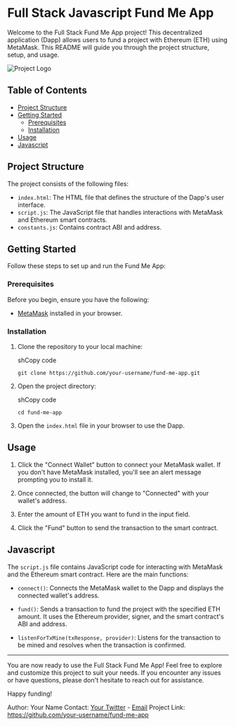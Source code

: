 Full Stack Javascript Fund Me App
=================================

Welcome to the Full Stack Fund Me App project! This decentralized application (Dapp) allows users to fund a project with Ethereum (ETH) using MetaMask. This README will guide you through the project structure, setup, and usage.

![Project Logo](https://yt3.googleusercontent.com/ytc/AOPolaTs1IEit9EUooQAJkWS4SkpUE7oMDXYrjIgnOk1Kw=s900-c-k-c0x00ffffff-no-rj)

Table of Contents
-----------------

-   [Project Structure](https://chat.openai.com/c/95227729-e890-475c-a8cd-926c0bd68fe9#project-structure)
-   [Getting Started](https://chat.openai.com/c/95227729-e890-475c-a8cd-926c0bd68fe9#getting-started)
    -   [Prerequisites](https://chat.openai.com/c/95227729-e890-475c-a8cd-926c0bd68fe9#prerequisites)
    -   [Installation](https://chat.openai.com/c/95227729-e890-475c-a8cd-926c0bd68fe9#installation)
-   [Usage](https://chat.openai.com/c/95227729-e890-475c-a8cd-926c0bd68fe9#usage)
-   [Javascript](https://chat.openai.com/c/95227729-e890-475c-a8cd-926c0bd68fe9#javascript)

Project Structure
-----------------

The project consists of the following files:

-   `index.html`: The HTML file that defines the structure of the Dapp's user interface.
-   `script.js`: The JavaScript file that handles interactions with MetaMask and Ethereum smart contracts.
-   `constants.js`: Contains contract ABI and address.

Getting Started
---------------

Follow these steps to set up and run the Fund Me App:

### Prerequisites

Before you begin, ensure you have the following:

-   [MetaMask](https://metamask.io/) installed in your browser.

### Installation

1.  Clone the repository to your local machine:

    shCopy code

    `git clone https://github.com/your-username/fund-me-app.git`

2.  Open the project directory:

    shCopy code

    `cd fund-me-app`

3.  Open the `index.html` file in your browser to use the Dapp.

Usage
-----

1.  Click the "Connect Wallet" button to connect your MetaMask wallet. If you don't have MetaMask installed, you'll see an alert message prompting you to install it.

2.  Once connected, the button will change to "Connected" with your wallet's address.

3.  Enter the amount of ETH you want to fund in the input field.

4.  Click the "Fund" button to send the transaction to the smart contract.

Javascript
----------

The `script.js` file contains JavaScript code for interacting with MetaMask and the Ethereum smart contract. Here are the main functions:

-   `connect()`: Connects the MetaMask wallet to the Dapp and displays the connected wallet's address.

-   `fund()`: Sends a transaction to fund the project with the specified ETH amount. It uses the Ethereum provider, signer, and the smart contract's ABI and address.

-   `listenForTxMine(txResponse, provider)`: Listens for the transaction to be mined and resolves when the transaction is confirmed.

* * * * *

You are now ready to use the Full Stack Fund Me App! Feel free to explore and customize this project to suit your needs. If you encounter any issues or have questions, please don't hesitate to reach out for assistance.

Happy funding!

Author: Your Name Contact: [Your Twitter](https://twitter.com/your_username) - [Email](mailto:your_email@example.com) Project Link: <https://github.com/your-username/fund-me-app>